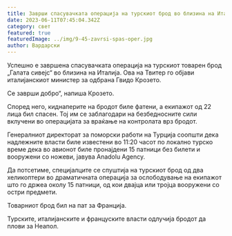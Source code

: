 ```yaml
---
title: Заврши спасувачката операција на турскиот брод во близина на Италија
date: 2023-06-11T07:45:04.342Z
category: свет
featured: true
featuredImage: ../img/9-45-zavrsi-spas-oper.jpg
author: Вардарски
---
```

Успешно е завршена спасувачката операција на турскиот товарен брод „Галата сивејс“ во близина на Италија. Ова на Твитер го објави италијанскиот министер за одбрана Гвидо Крозето.

Се заврши добро“, напиша Крозето.

Според него, киднаперите на бродот биле фатени, а екипажот од 22 лица бил спасен. Тој им се заблагодари на безбедносните сили вклучени во операцијата за враќање на контролата врз бродот.

Генералниот директорат за поморски работи на Турција соопшти дека надлежните власти биле известени во 11:20 часот по локално турско време дека во авионот биле пронајдени 15 патници без билети и вооружени со ножеви, јавува Anadolu Agency.

Да потсетиме, специјалците се спуштија на турскиот брод од два хеликоптери во драматичната операција за ослободување на екипажот што го држеа околу 15 патници, од кои двајца или тројца вооружени со остри предмети.

Товарниот брод бил на пат за Франција.

Турските, италијанските и француските власти одлучија бродот да плови за Неапол.